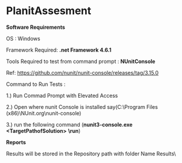 # PlanitAssesment
**Software Requirements**


OS : Windows

Framework Required: **.net Framework 4.6.1**

Tools Required to test from command prompt : **NUnitConsole**

Ref: https://github.com/nunit/nunit-console/releases/tag/3.15.0

Command to Run Tests :

  
1.) Run Commad Prompt with Elevated Access

2.) Open where nunit Console is installed say(C:\Program Files (x86)\NUnit.org\nunit-console)

3.) run the following command (**nunit3-console.exe** **\<TargetPathofSolution\>** **\run**)


**Reports**

Results will be stored in the Repository path with folder Name Results\  

